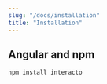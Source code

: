 ```yaml
---
slug: "/docs/installation"
title: "Installation"
---
```


## Angular and npm
`npm install interacto
`
